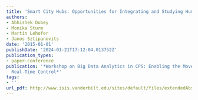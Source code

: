 ```yaml
---
title: 'Smart City Hubs: Opportunities for Integrating and Studying Human CPS at Scale'
authors:
- Abhishek Dubey
- Monika Sturm
- Martin Lehofer
- Janos Sztipanovits
date: '2015-01-01'
publishDate: '2024-01-21T17:12:04.013752Z'
publication_types:
- paper-conference
publication: '*Workshop on Big Data Analytics in CPS: Enabling the Move from IoT to
  Real-Time Control*'
tags:
- ''
url_pdf: http://www.isis.vanderbilt.edu/sites/default/files/extendedAbstract.pdf
---
```

